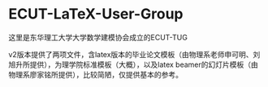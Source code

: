 # ECUT-LaTeX-User-Group

这里是东华理工大学大学数学建模协会成立的ECUT-TUG

v2版本提供了两项文件，含latex版本的毕业论文模板（由物理系老师申可明、刘旭升所提供），为理学院标准模板（大概），以及latex beamer的幻灯片模板（由物理系廖家铭所提供），比较简陋，仅提供基本的参考。
